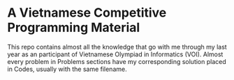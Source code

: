 # A Vietnamese Competitive Programming Material
This repo contains almost all the knowledge that go with me through my last year as an participant of Vietnamese Olympiad in Informatics (VOI). Almost every problem in Problems sections have my corresponding solution placed in Codes, usually with the same filename. 
